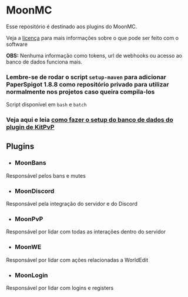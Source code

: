 # MoonMC
Esse repositório é destinado aos plugins do MoonMC.

Veja a [licença](https://github.com/pedrokpp/moon-mc/blob/main/LICENSE.md) para mais informações sobre o que pode ser feito com o software

**OBS:** Nenhuma informação como tokens, url de webhooks ou acesso ao banco de dados funciona mais.

### Lembre-se de rodar o script `setup-maven` para adicionar PaperSpigot 1.8.8 como repositório privado para utilizar normalmente nos projetos caso queira compila-los

Script disponível em `bash` e `batch`

### Veja aqui e leia [como fazer o setup do banco de dados do plugin de KitPvP](https://github.com/pedrokpp/moon-mc/releases/tag/v1.0.1)

## Plugins

- ### MoonBans

Responsável pelos bans e mutes

- ### MoonDiscord

Responsável pela integração do servidor e do Discord

- ### MoonPvP

Responsável por lidar com todas as interações dentro do servidor

- ### MoonWE

Responsável por lidar com ações relacionadas a WorldEdit

- ### MoonLogin

Responsável por lidar com logins e registers
